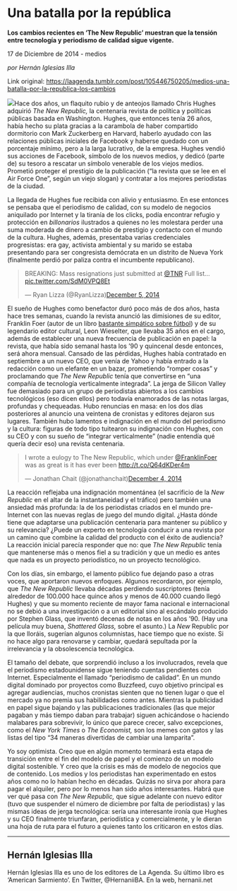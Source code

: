 # Una batalla por la república

**Los cambios recientes en ‘The New Republic’ muestran que la tensión entre tecnología y periodismo de calidad sigue vigente.**

17 de Diciembre de 2014 - medios

_por Hernán Iglesias Illa_

Link original: https://laagenda.tumblr.com/post/105446750205/medios-una-batalla-por-la-republica-los-cambios

![](https://64.media.tumblr.com/5d0d864b1637b816d3d8c05abdc40ce5/tumblr_inline_pk0oko5DxC1t6q87u_500.jpg)Hace dos años, un flaquito rubio y de anteojos llamado Chris Hughes adquirió *The New Republic,* la centenaria revista de política y políticas públicas basada en Washington. Hughes, que entonces tenía 26 años, había hecho su plata gracias a la carambola de haber compartido dormitorio con Mark Zuckerberg en Harvard, haberlo ayudado con las relaciones públicas iniciales de Facebook y haberse quedado con un porcentaje mínimo, pero a la larga lucrativo, de la empresa. Hughes vendió sus acciones de Facebook, símbolo de los nuevos medios, y dedicó (parte de) su tesoro a rescatar un símbolo venerable de los viejos medios. Prometió proteger el prestigio de la publicación (“la revista que se lee en el Air Force One”, según un viejo slogan) y contratar a los mejores periodistas de la ciudad.

La llegada de Hughes fue recibida con alivio y entusiasmo. En ese entonces se pensaba que el periodismo de calidad, con su modelo de negocios aniquilado por Internet y la tiranía de los clicks, podía encontrar refugio y protección en *billonarios* ilustrados a quienes no les molestara perder una suma moderada de dinero a cambio de prestigio y contacto con el mundo de la cultura. Hughes, además, presentaba varias credenciales progresistas: era gay, activista ambiental y su marido se estaba presentando para ser congresista demócrata en un distrito de Nueva York (finalmente perdió por paliza contra el incumbente republicano).


> BREAKING: Mass resignations just submitted at [@TNR](https://twitter.com/tnr) Full list… [pic.twitter.com/SdM0VPQ8Et](http://t.co/SdM0VPQ8Et)
> 
> — Ryan Lizza (@RyanLizza)[December 5, 2014](https://twitter.com/RyanLizza/status/540882331733856256)

El sueño de Hughes como benefactor duró poco más de dos años, hasta hace tres semanas, cuando la revista anunció las dimisiones de su editor, Franklin Foer (autor de un libro [bastante simpático sobre fútbol](https://t.umblr.com/redirect?z=http%3A%2F%2Fwww.amazon.com%2FHow-Soccer-Explains-World-Globalization%2Fdp%2F0061978051&t=OTcwMWJkNDBiYjY2YjdmZTdiNmIzZjQ5NmU5ODZlYjhjMDJiMmYwNixmSXdUQ1NWTg%3D%3D&b=t%3AXDz46txpppLgDp7rJlWQpw&p=https%3A%2F%2Flaagenda.tumblr.com%2Fpost%2F105446750205%2Fmedios-una-batalla-por-la-republica-los-cambios&m=1&ts=1705439052)) y de su legendario editor cultural, Leon Wieselter, que llevaba 35 años en el cargo, además de establecer una nueva frecuencia de publicación en papel: la revista, que había sido semanal hasta los ’90 y quincenal desde entonces, será ahora mensual. Cansado de las pérdidas, Hughes había contratado en septiembre a un nuevo CEO, que venía de Yahoo y había entrado a la redacción como un elefante en un bazar, prometiendo “romper cosas” y proclamando que *The New Republic* tenía que convertirse en “una compañía de tecnología verticalmente integrada”. La jerga de Silicon Valley fue demasiado para un grupo de periodistas abiertos a los cambios tecnológicos (eso dicen ellos) pero todavía enamorados de las notas largas, profundas y chequeadas. Hubo renuncias en masa: en los dos días posteriores al anuncio una veintena de cronistas y editores dejaron sus lugares. También hubo lamentos e indignación en el mundo del periodismo y la cultura: figuras de todo tipo tuitearon su indignación con Hughes, con su CEO y con su sueño de “integrar verticalmente” (nadie entendía qué quería decir eso) una revista centenaria.


> I wrote a eulogy to The New Republic, which under [@FranklinFoer](https://twitter.com/FranklinFoer) was as great is it has ever been <http://t.co/Q64dKDer4m>
> 
> — Jonathan Chait (@jonathanchait)[December 4, 2014](https://twitter.com/jonathanchait/status/540644294315352064)

La reacción reflejaba una indignación momentánea (el sacrificio de la *New Republic* en el altar de la instantaneidad y el tráfico) pero también una ansiedad más profunda: la de los periodistas criados en el mundo pre-Internet con las nuevas reglas de juego del mundo digital. ¿Hasta dónde tiene que adaptarse una publicación centenaria para mantener su público y su relevancia? ¿Puede un experto en tecnología conducir a una revista por un camino que combine la calidad del producto con el éxito de audiencia? La reacción inicial parecía responder que no: que *The New Republic* tenía que mantenerse más o menos fiel a su tradición y que un medio es antes que nada es un proyecto periodístico, no un proyecto tecnológico.

Con los días, sin embargo, el lamento público fue dejando paso a otras voces, que aportaron nuevos enfoques. Algunos recordaron, por ejemplo, que *The New Republic* llevaba décadas perdiendo suscriptores (tenía alrededor de 100.000 hace quince años y menos de 40.000 cuando llegó Hughes) y que su momento reciente de mayor fama nacional e internacional no se debió a una investigación o a un editorial sino al escándalo producido por Stephen Glass, que inventó decenas de notas en los años ’90. (Hay una película muy buena, *Shattered Glass,* sobre el asunto.) La *New* Republic por la que lloráis, sugerían algunos columnistas, hace tiempo que no existe. Si no hace algo para renovarse y cambiar, quedará sepultada por la irrelevancia y la obsolescencia tecnológica.

El tamaño del debate, que sorprendió incluso a los involucrados, revela que el periodismo estadounidense sigue teniendo cuentas pendientes con Internet. Especialmente el llamado “periodismo de calidad”. En un mundo digital dominado por proyectos como Buzzfeed, cuyo objetivo principal es agregar audiencias, muchos cronistas sienten que no tienen lugar o que el mercado ya no premia sus habilidades como antes. Mientras la publicidad en papel sigue bajando y las publicaciones tradicionales (las que mejor pagaban y más tiempo daban para trabajar) siguen achicándose o haciendo malabares para sobrevivir, lo único que parece crecer, salvo excepciones, como el *New York Times* o *The Economist,* son los memes con gatos y las listas del tipo “34 maneras divertidas de cambiar una lamparita”.

Yo soy optimista. Creo que en algún momento terminará esta etapa de transición entre el fin del modelo de papel y el comienzo de un modelo digital sostenible. Y creo que la crisis es más de modelo de negocios que de contenido. Los medios y los periodistas han experimentado en estos años como no lo habían hecho en décadas. Quizás no sirva por ahora para pagar el alquiler, pero por lo menos han sido años interesantes. Habrá que ver qué pasa con *The New Republic,* que sigue adelante con nuevo editor (tuvo que suspender el número de diciembre por falta de periodistas) y las mismas ideas de jerga tecnológica: sería una interesante ironía que Hughes y su CEO finalmente triunfaran, periodística y comercialmente, y le dieran una hoja de ruta para el futuro a quienes tanto los criticaron en estos días.



---

Hernán Iglesias Illa
--------------------

Hernán Iglesias Illa es uno de los editores de La Agenda. Su último libro es ‘American Sarmiento’. En Twitter, @HernaniiBA. En la web, hernanii.net


